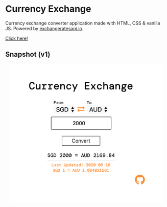 # Currency Exchange 

Currency exchange converter application made with HTML, CSS & vanilla JS.
Powered by [exchangeratesapi.io](https://exchangeratesapi.io/).

[Click here!](https://mxtng.github.io/currencyExchange/)

## Snapshot (v1)
<p align="center">
  <img src="src/img/v1.png" height="80%"/>
</p>
